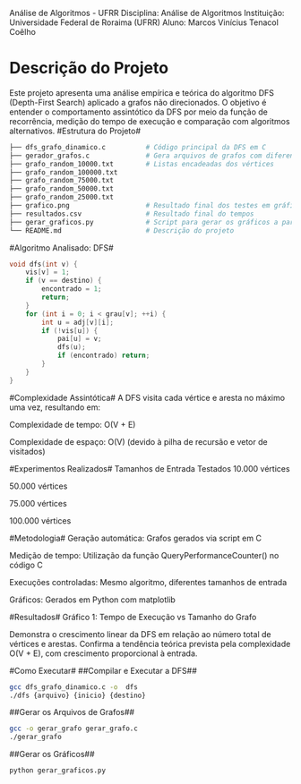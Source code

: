 Análise de Algoritmos - UFRR
Disciplina: Análise de Algoritmos
Instituição: Universidade Federal de Roraima (UFRR)
Aluno: Marcos Vinícius Tenacol Coêlho

# Descrição do Projeto #
Este projeto apresenta uma análise empírica e teórica do algoritmo DFS (Depth-First Search) aplicado a grafos não direcionados. O objetivo é entender o comportamento assintótico da DFS por meio da função de recorrência, medição do tempo de execução e comparação com algoritmos alternativos.
#Estrutura do Projeto#
```bash
├── dfs_grafo_dinamico.c          # Código principal da DFS em C
├── gerador_grafos.c              # Gera arquivos de grafos com diferentes tamanhos 
├── grafo_random_10000.txt        # Listas encadeadas dos vértices
├── grafo_random_100000.txt
├── grafo_random_75000.txt
├── grafo_random_50000.txt
├── grafo_random_25000.txt
├── grafico.png                   # Resultado final dos testes em gráfico
├── resultados.csv                # Resultado final do tempos
├── gerar_graficos.py             # Script para gerar os gráficos a partir dos CSVs
└── README.md                     # Descrição do projeto
```

#Algoritmo Analisado: DFS#

```c
void dfs(int v) {
    vis[v] = 1;
    if (v == destino) {
        encontrado = 1;
        return;
    }
    for (int i = 0; i < grau[v]; ++i) {
        int u = adj[v][i];
        if (!vis[u]) {
            pai[u] = v;
            dfs(u);
            if (encontrado) return;
        }
    }
}
```

#Complexidade Assintótica#
A DFS visita cada vértice e aresta no máximo uma vez, resultando em:

Complexidade de tempo: O(V + E)

Complexidade de espaço: O(V) (devido à pilha de recursão e vetor de visitados)

#Experimentos Realizados#
Tamanhos de Entrada Testados
10.000 vértices

50.000 vértices

75.000 vértices

100.000 vértices

#Metodologia#
Geração automática: Grafos gerados via script em C

Medição de tempo: Utilização da função QueryPerformanceCounter() no código C

Execuções controladas: Mesmo algoritmo, diferentes tamanhos de entrada

Gráficos: Gerados em Python com matplotlib

#Resultados#
Gráfico 1: Tempo de Execução vs Tamanho do Grafo

Demonstra o crescimento linear da DFS em relação ao número total de vértices e arestas.
Confirma a tendência teórica prevista pela complexidade O(V + E), com crescimento proporcional à entrada.

#Como Executar#
##Compilar e Executar a DFS##
```bash
gcc dfs_grafo_dinamico.c -o  dfs
./dfs {arquivo} {inicio} {destino}
```
##Gerar os Arquivos de Grafos##
```bash
gcc -o gerar_grafo gerar_grafo.c
./gerar_grafo
```
##Gerar os Gráficos##
```bash
python gerar_graficos.py
```
